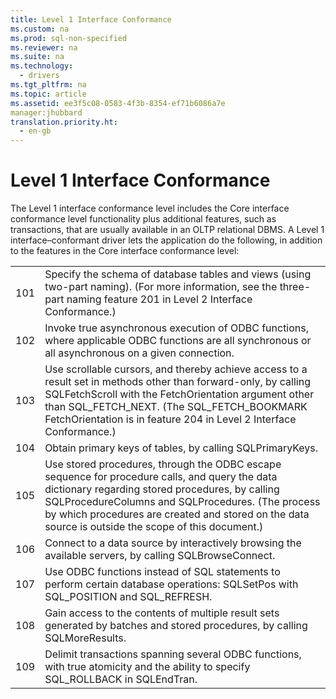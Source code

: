 ```yaml
---
title: Level 1 Interface Conformance
ms.custom: na
ms.prod: sql-non-specified
ms.reviewer: na
ms.suite: na
ms.technology: 
  - drivers
ms.tgt_pltfrm: na
ms.topic: article
ms.assetid: ee3f5c08-0583-4f3b-8354-ef71b6086a7e
manager:jhubbard
translation.priority.ht: 
  - en-gb
---
```

# Level 1 Interface Conformance
<?xml version="1.0" encoding="utf-8"?>
<developerConceptualDocument xmlns="http://ddue.schemas.microsoft.com/authoring/2003/5" xmlns:xlink="http://www.w3.org/1999/xlink" xmlns:xsi="http://www.w3.org/2001/XMLSchema-instance" xsi:schemaLocation="http://ddue.schemas.microsoft.com/authoring/2003/5 http://dduestorage.blob.core.windows.net/ddueschema/developer.xsd">
  <introduction>
    <para>The Level 1 interface conformance level includes the Core interface conformance level functionality plus additional features, such as transactions, that are usually available in an OLTP relational DBMS. A Level 1 interface–conformant driver lets the application do the following, in addition to the features in the Core interface conformance level:</para>
    <table xmlns:caps="http://schemas.microsoft.com/build/caps/2013/11">
      <tbody>
        <tr>
          <TD>
            <para>101</para>
          </TD>
          <TD>
            <para>Specify the schema of database tables and views (using two-part naming). (For more information, see the three-part naming feature 201 in <legacyLink xlink:href="2dc87840-f2fe-43dd-9d7b-bd95523081d9">Level 2 Interface Conformance</legacyLink>.)</para>
          </TD>
        </tr>
        <tr>
          <TD>
            <para>102</para>
          </TD>
          <TD>
            <para>Invoke true asynchronous execution of ODBC functions, where applicable ODBC functions are all synchronous or all asynchronous on a given connection.</para>
          </TD>
        </tr>
        <tr>
          <TD>
            <para>103</para>
          </TD>
          <TD>
            <para>Use scrollable cursors, and thereby achieve access to a result set in methods other than forward-only, by calling <legacyBold>SQLFetchScroll</legacyBold> with the <legacyItalic>FetchOrientation</legacyItalic> argument other than SQL_FETCH_NEXT. (The SQL_FETCH_BOOKMARK <legacyItalic>FetchOrientation</legacyItalic> is in feature 204 in <legacyLink xlink:href="2dc87840-f2fe-43dd-9d7b-bd95523081d9">Level 2 Interface Conformance</legacyLink>.)</para>
          </TD>
        </tr>
        <tr>
          <TD>
            <para>104</para>
          </TD>
          <TD>
            <para>Obtain primary keys of tables, by calling <legacyBold>SQLPrimaryKeys</legacyBold>.</para>
          </TD>
        </tr>
        <tr>
          <TD>
            <para>105</para>
          </TD>
          <TD>
            <para>Use stored procedures, through the ODBC escape sequence for procedure calls, and query the data dictionary regarding stored procedures, by calling <legacyBold>SQLProcedureColumns</legacyBold> and <legacyBold>SQLProcedures</legacyBold>. (The process by which procedures are created and stored on the data source is outside the scope of this document.)</para>
          </TD>
        </tr>
        <tr>
          <TD>
            <para>106</para>
          </TD>
          <TD>
            <para>Connect to a data source by interactively browsing the available servers, by calling <legacyBold>SQLBrowseConnect</legacyBold>.</para>
          </TD>
        </tr>
        <tr>
          <TD>
            <para>107</para>
          </TD>
          <TD>
            <para>Use ODBC functions instead of SQL statements to perform certain database operations: <legacyBold>SQLSetPos</legacyBold> with SQL_POSITION and SQL_REFRESH.</para>
          </TD>
        </tr>
        <tr>
          <TD>
            <para>108</para>
          </TD>
          <TD>
            <para>Gain access to the contents of multiple result sets generated by batches and stored procedures, by calling <legacyBold>SQLMoreResults</legacyBold>.</para>
          </TD>
        </tr>
        <tr>
          <TD>
            <para>109</para>
          </TD>
          <TD>
            <para>Delimit transactions spanning several ODBC functions, with true atomicity and the ability to specify SQL_ROLLBACK in <legacyBold>SQLEndTran</legacyBold>.</para>
          </TD>
        </tr>
      </tbody>
    </table>
  </introduction>
  <relatedTopics />
</developerConceptualDocument>